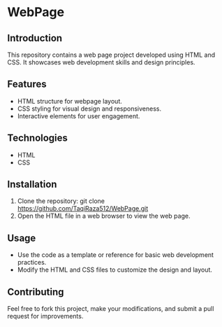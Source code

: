 # WebPage

## Introduction
This repository contains a web page project developed using HTML and CSS. It showcases web development skills and design principles.

## Features
- HTML structure for webpage layout.
- CSS styling for visual design and responsiveness.
- Interactive elements for user engagement.

## Technologies
- HTML
- CSS

## Installation
1. Clone the repository: git clone https://github.com/TaqiRaza512/WebPage.git
2. Open the HTML file in a web browser to view the web page.

## Usage
- Use the code as a template or reference for basic web development practices.
- Modify the HTML and CSS files to customize the design and layout.

## Contributing
Feel free to fork this project, make your modifications, and submit a pull request for improvements.
